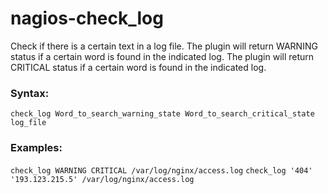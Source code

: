 # nagios-check_log

Check if there is a certain text in a log file.
The plugin will return WARNING status if a certain word is found in the indicated log.
The plugin will return CRITICAL status if a certain word is found in the indicated log.

### Syntax:
```check_log Word_to_search_warning_state Word_to_search_critical_state log_file```

### Examples:

```check_log WARNING CRITICAL /var/log/nginx/access.log```
```check_log '404' '193.123.215.5' /var/log/nginx/access.log```
